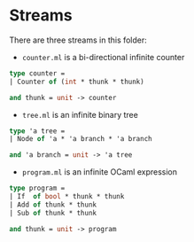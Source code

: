 # Streams

There are three streams in this folder:

- `counter.ml` is a bi-directional infinite counter

```ocaml
type counter =
| Counter of (int * thunk * thunk)

and thunk = unit -> counter
```

- `tree.ml` is an infinite binary tree

```ocaml
type 'a tree =
| Node of 'a * 'a branch * 'a branch

and 'a branch = unit -> 'a tree
```

- `program.ml` is an infinite OCaml expression

```ocaml
type program =
| If  of bool * thunk * thunk
| Add of thunk * thunk
| Sub of thunk * thunk

and thunk = unit -> program
```



